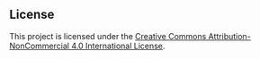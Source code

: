 ## License
This project is licensed under the [Creative Commons Attribution-NonCommercial 4.0 International License](https://creativecommons.org/licenses/by-nc/4.0/).
